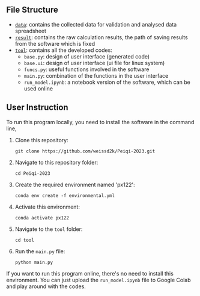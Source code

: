## File Structure

- [`data`](./data): contains the collected data for validation and analysed data spreadsheet
- [`result`](./result): contains the raw calculation results, the path of saving results from the software which is fixed
- [`tool`](./tool): contains all the developed codes:
    - `base.py`: design of user interface (generated code)
    - `base.ui`: design of user interface (ui file for linux system)
    - `funcs.py`: useful functions involved in the software
    - `main.py`: combination of the functions in the user interface
    - `run_model.ipynb`: a notebook version of the software, which can be used online

## User Instruction

To run this program locally, you need to install the software in the command line,

1. Clone this repository:

    `git clone https://github.com/weissd2k/Peiqi-2023.git`

2. Navigate to this repository folder:

    `cd Peiqi-2023`

3. Create the required environment named 'px122':

    `conda env create -f environmental.yml`

3. Activate this environment:

    `conda activate px122`

4. Navigate to the `tool` folder:

    `cd tool`

5. Run the `main.py` file:

    `python main.py`

If you want to run this program online, there's no need to install this environment. You can just upload the `run_model.ipynb` file to Google Colab and play around with the codes.